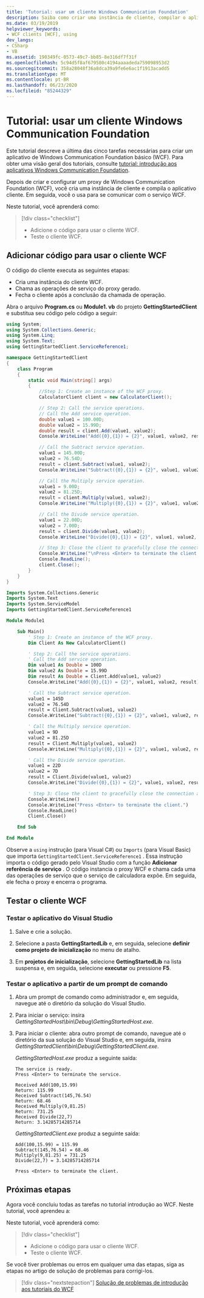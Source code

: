 ```yaml
---
title: 'Tutorial: usar um cliente Windows Communication Foundation'
description: Saiba como criar uma instância de cliente, compilar o aplicativo e se comunicar com um serviço como parte de uma série de artigos sobre como criar um aplicativo WCF.
ms.date: 03/19/2019
helpviewer_keywords:
- WCF clients [WCF], using
dev_langs:
- CSharp
- VB
ms.assetid: 190349fc-0573-49c7-bb85-8e316df7f31f
ms.openlocfilehash: 5c94d5f8af679580c4194aaaadeda759098953d2
ms.sourcegitcommit: 358a28048f36a8dca39a9fe6e6ac1f1913acadd5
ms.translationtype: MT
ms.contentlocale: pt-BR
ms.lasthandoff: 06/23/2020
ms.locfileid: "85244329"
---
```

# <a name="tutorial-use-a-windows-communication-foundation-client"></a>Tutorial: usar um cliente Windows Communication Foundation

Este tutorial descreve a última das cinco tarefas necessárias para criar um aplicativo de Windows Communication Foundation básico (WCF). Para obter uma visão geral dos tutoriais, consulte [tutorial: introdução aos aplicativos Windows Communication Foundation](getting-started-tutorial.md).

Depois de criar e configurar um proxy de Windows Communication Foundation (WCF), você cria uma instância de cliente e compila o aplicativo cliente. Em seguida, você o usa para se comunicar com o serviço WCF.

Neste tutorial, você aprenderá como:
> [!div class="checklist"]
>
> - Adicione o código para usar o cliente WCF.
> - Teste o cliente WCF.

## <a name="add-code-to-use-the-wcf-client"></a>Adicionar código para usar o cliente WCF

O código do cliente executa as seguintes etapas:

- Cria uma instância do cliente WCF.
- Chama as operações de serviço do proxy gerado.
- Fecha o cliente após a conclusão da chamada de operação.

Abra o arquivo **Program.cs** ou **Module1. vb** do projeto **GettingStartedClient** e substitua seu código pelo código a seguir:

```csharp
using System;
using System.Collections.Generic;
using System.Linq;
using System.Text;
using GettingStartedClient.ServiceReference1;

namespace GettingStartedClient
{
    class Program
    {
        static void Main(string[] args)
        {
            //Step 1: Create an instance of the WCF proxy.
            CalculatorClient client = new CalculatorClient();

            // Step 2: Call the service operations.
            // Call the Add service operation.
            double value1 = 100.00D;
            double value2 = 15.99D;
            double result = client.Add(value1, value2);
            Console.WriteLine("Add({0},{1}) = {2}", value1, value2, result);

            // Call the Subtract service operation.
            value1 = 145.00D;
            value2 = 76.54D;
            result = client.Subtract(value1, value2);
            Console.WriteLine("Subtract({0},{1}) = {2}", value1, value2, result);

            // Call the Multiply service operation.
            value1 = 9.00D;
            value2 = 81.25D;
            result = client.Multiply(value1, value2);
            Console.WriteLine("Multiply({0},{1}) = {2}", value1, value2, result);

            // Call the Divide service operation.
            value1 = 22.00D;
            value2 = 7.00D;
            result = client.Divide(value1, value2);
            Console.WriteLine("Divide({0},{1}) = {2}", value1, value2, result);

            // Step 3: Close the client to gracefully close the connection and clean up resources.
            Console.WriteLine("\nPress <Enter> to terminate the client.");
            Console.ReadLine();
            client.Close();
        }
    }
}
```

```vb
Imports System.Collections.Generic
Imports System.Text
Imports System.ServiceModel
Imports GettingStartedClient.ServiceReference1

Module Module1

    Sub Main()
        ' Step 1: Create an instance of the WCF proxy.
        Dim Client As New CalculatorClient()

        ' Step 2: Call the service operations.
        ' Call the Add service operation.
        Dim value1 As Double = 100D
        Dim value2 As Double = 15.99D
        Dim result As Double = Client.Add(value1, value2)
        Console.WriteLine("Add({0},{1}) = {2}", value1, value2, result)

        ' Call the Subtract service operation.
        value1 = 145D
        value2 = 76.54D
        result = Client.Subtract(value1, value2)
        Console.WriteLine("Subtract({0},{1}) = {2}", value1, value2, result)

        ' Call the Multiply service operation.
        value1 = 9D
        value2 = 81.25D
        result = Client.Multiply(value1, value2)
        Console.WriteLine("Multiply({0},{1}) = {2}", value1, value2, result)

        ' Call the Divide service operation.
        value1 = 22D
        value2 = 7D
        result = Client.Divide(value1, value2)
        Console.WriteLine("Divide({0},{1}) = {2}", value1, value2, result)

        ' Step 3: Close the client to gracefully close the connection and clean up resources.
        Console.WriteLine()
        Console.WriteLine("Press <Enter> to terminate the client.")
        Console.ReadLine()
        Client.Close()

    End Sub

End Module
```

Observe a `using` instrução (para Visual C#) ou `Imports` (para Visual Basic) que importa `GettingStartedClient.ServiceReference1` . Essa instrução importa o código gerado pelo Visual Studio com a função **Adicionar referência de serviço** . O código instancia o proxy WCF e chama cada uma das operações de serviço que o serviço de calculadora expõe. Em seguida, ele fecha o proxy e encerra o programa.

## <a name="test-the-wcf-client"></a>Testar o cliente WCF

### <a name="test-the-application-from-visual-studio"></a>Testar o aplicativo do Visual Studio

1. Salve e crie a solução.

2. Selecione a pasta **GettingStartedLib** e, em seguida, selecione **definir como projeto de inicialização** no menu de atalho.

3. Em **projetos de inicialização**, selecione **GettingStartedLib** na lista suspensa e, em seguida, selecione **executar** ou pressione **F5**.

### <a name="test-the-application-from-a-command-prompt"></a>Testar o aplicativo a partir de um prompt de comando

1. Abra um prompt de comando como administrador e, em seguida, navegue até o diretório da solução do Visual Studio.

2. Para iniciar o serviço: insira *GettingStartedHost\bin\Debug\GettingStartedHost.exe*.

3. Para iniciar o cliente: abra outro prompt de comando, navegue até o diretório da sua solução do Visual Studio e, em seguida, insira *GettingStartedClient\bin\Debug\GettingStartedClient.exe*.

   *GettingStartedHost.exe* produz a seguinte saída:

   ```text
   The service is ready.
   Press <Enter> to terminate the service.

   Received Add(100,15.99)
   Return: 115.99
   Received Subtract(145,76.54)
   Return: 68.46
   Received Multiply(9,81.25)
   Return: 731.25
   Received Divide(22,7)
   Return: 3.14285714285714
   ```

   *GettingStartedClient.exe* produz a seguinte saída:

   ```text
   Add(100,15.99) = 115.99
   Subtract(145,76.54) = 68.46
   Multiply(9,81.25) = 731.25
   Divide(22,7) = 3.14285714285714

   Press <Enter> to terminate the client.
   ```

## <a name="next-steps"></a>Próximas etapas

Agora você concluiu todas as tarefas no tutorial introdução ao WCF. Neste tutorial, você aprendeu a:

Neste tutorial, você aprenderá como:
> [!div class="checklist"]
>
> - Adicione o código para usar o cliente WCF.
> - Teste o cliente WCF.

Se você tiver problemas ou erros em qualquer uma das etapas, siga as etapas no artigo de solução de problemas para corrigi-los.

> [!div class="nextstepaction"]
> [Solução de problemas de introdução aos tutoriais do WCF](troubleshooting-the-getting-started-tutorial.md)
